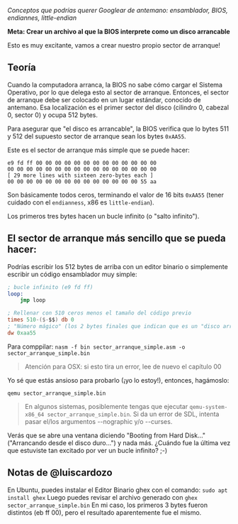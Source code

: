 *Conceptos que podrías querer Googlear de antemano: ensamblador, BIOS, endiannes, little-endian*

**Meta: Crear un archivo al que la BIOS interprete como un disco arrancable**

Esto es muy excitante, vamos a crear nuestro propio sector de arranque!

Teoría
------

Cuando la computadora arranca, la BIOS no sabe cómo cargar el Sistema Operativo,
por lo que delega esto al sector de arranque. Entonces, el sector de arranque debe
ser colocado en un lugar estándar, conocido de antemano. Esa localización es el
primer sector del disco (cilindro 0, cabezal 0, sector 0) y ocupa 512 bytes.

Para asegurar que "el disco es arrancable", la BIOS verifica que lo bytes
511 y 512 del supuesto sector de arranque sean los bytes `0xAA55`.

Este es el sector de arranque más simple que se puede hacer:

```
e9 fd ff 00 00 00 00 00 00 00 00 00 00 00 00 00
00 00 00 00 00 00 00 00 00 00 00 00 00 00 00 00
[ 29 more lines with sixteen zero-bytes each ]
00 00 00 00 00 00 00 00 00 00 00 00 00 00 55 aa
```

Son básicamente todos ceros, terminando el valor de 16 bits
`0xAA55` (tener cuidado con el `endianness`, x86 es `little-endian`).

Los primeros tres bytes hacen un bucle infinito (o "salto infinito").

El sector de arranque más sencillo que se pueda hacer:
------------------------------------------------------

Podrías escribir los 512 bytes de arriba con un
editor binario o simplemente escribir un código
ensamblador muy simple:


```nasm
; bucle infinito (e9 fd ff)
loop:
    jmp loop 

; Rellenar con 510 ceros menos el tamaño del código previo
times 510-($-$$) db 0
; "Número mágico" (los 2 bytes finales que indican que es un "disco arrancable"
dw 0xaa55
```

Para comppilar:
`nasm -f bin sector_arranque_simple.asm -o sector_arranque_simple.bin`

> Atención para OSX: si esto tira un error, lee de nuevo el capítulo 00

Yo sé que estás ansioso para probarlo (¡yo lo estoy!), entonces, hagámoslo:

`qemu sector_arranque_simple.bin`

> En algunos sistemas, posiblemente tengas que ejecutar `qemu-system-x86_64 sector_arranque_simple.bin`. Si da un error de SDL, intenta pasar el/los argumentos --nographic y/o --curses.

Verás que se abre una ventana diciendo "Booting from Hard Disk..." ("Arrancando desde el disco duro...") y
nada más. ¿Cuándo fue la última vez que estuviste tan excitado por ver un bucle infinito? ;-)


Notas de @luiscardozo
---------------------
En Ubuntu, puedes instalar el Editor Binario ghex con el comando: `sudo apt install ghex`
Luego puedes revisar el archivo generado con `ghex sector_arranque_simple.bin`
En mi caso, los primeros 3 bytes fueron distintos (eb ff 00), pero el resultado aparentemente fue el mismo.
